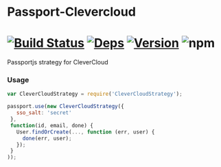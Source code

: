 Passport-Clevercloud
===============

[![Build Status](https://drone.io/github.com/Redsmin/passport-clevercloud/status.png)](https://drone.io/github.com/Redsmin/passport-clevercloud/latest) [![Deps](https://david-dm.org/Redsmin/passport-clevercloud.png)](https://david-dm.org/Redsmin/passport-clevercloud)  [![Version](http://badge.fury.io/js/passport-clevercloud.png)](http://badge.fury.io/js/passport-clevercloud)
![npm](https://nodei.co/npm/passport-clevercloud.png)
====================

Passportjs strategy for CleverCloud

### Usage

```javascript
var CleverCloudStrategy = require('CleverCloudStrategy');

passport.use(new CleverCloudStrategy({
   sso_salt: 'secret'
 },
 function(id, email, done) {
   User.findOrCreate(..., function (err, user) {
     done(err, user);
   });
 }
));
```

